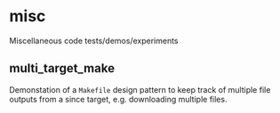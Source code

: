 # misc
Miscellaneous code tests/demos/experiments

## multi_target_make
Demonstation of a `Makefile` design pattern to keep track of multiple
file outputs from a since target, e.g. downloading multiple files.